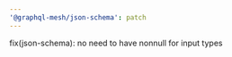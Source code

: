 ```yaml
---
'@graphql-mesh/json-schema': patch
---
```


fix(json-schema): no need to have nonnull for input types
